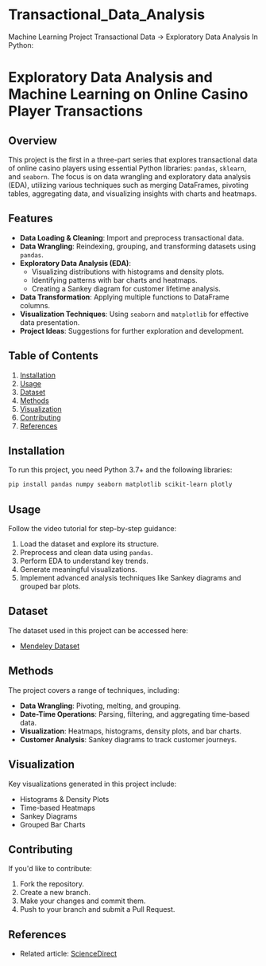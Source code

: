 # Transactional_Data_Analysis
Machine Learning Project Transactional Data -> Exploratory Data Analysis In Python: 
# Exploratory Data Analysis and Machine Learning on Online Casino Player Transactions

## Overview
This project is the first in a three-part series that explores transactional data of online casino players using essential Python libraries: `pandas`, `sklearn`, and `seaborn`. The focus is on data wrangling and exploratory data analysis (EDA), utilizing various techniques such as merging DataFrames, pivoting tables, aggregating data, and visualizing insights with charts and heatmaps.

## Features
- **Data Loading & Cleaning**: Import and preprocess transactional data.
- **Data Wrangling**: Reindexing, grouping, and transforming datasets using `pandas`.
- **Exploratory Data Analysis (EDA)**:
  - Visualizing distributions with histograms and density plots.
  - Identifying patterns with bar charts and heatmaps.
  - Creating a Sankey diagram for customer lifetime analysis.
- **Data Transformation**: Applying multiple functions to DataFrame columns.
- **Visualization Techniques**: Using `seaborn` and `matplotlib` for effective data presentation.
- **Project Ideas**: Suggestions for further exploration and development.

## Table of Contents
1. [Installation](#installation)
2. [Usage](#usage)
3. [Dataset](#dataset)
4. [Methods](#methods)
5. [Visualization](#visualization)
6. [Contributing](#contributing)
7. [References](#references)

## Installation
To run this project, you need Python 3.7+ and the following libraries:
```bash
pip install pandas numpy seaborn matplotlib scikit-learn plotly
```

## Usage
Follow the video tutorial for step-by-step guidance:
1. Load the dataset and explore its structure.
2. Preprocess and clean data using `pandas`.
3. Perform EDA to understand key trends.
4. Generate meaningful visualizations.
5. Implement advanced analysis techniques like Sankey diagrams and grouped bar plots.

## Dataset
The dataset used in this project can be accessed here:
- [Mendeley Dataset](https://data.mendeley.com/datasets/9j...)

## Methods
The project covers a range of techniques, including:
- **Data Wrangling**: Pivoting, melting, and grouping.
- **Date-Time Operations**: Parsing, filtering, and aggregating time-based data.
- **Visualization**: Heatmaps, histograms, density plots, and bar charts.
- **Customer Analysis**: Sankey diagrams to track customer journeys.

## Visualization
Key visualizations generated in this project include:
- Histograms & Density Plots
- Time-based Heatmaps
- Sankey Diagrams
- Grouped Bar Charts

## Contributing
If you'd like to contribute:
1. Fork the repository.
2. Create a new branch.
3. Make your changes and commit them.
4. Push to your branch and submit a Pull Request.

## References
- Related article: [ScienceDirect](https://www.sciencedirect.com/science...)




